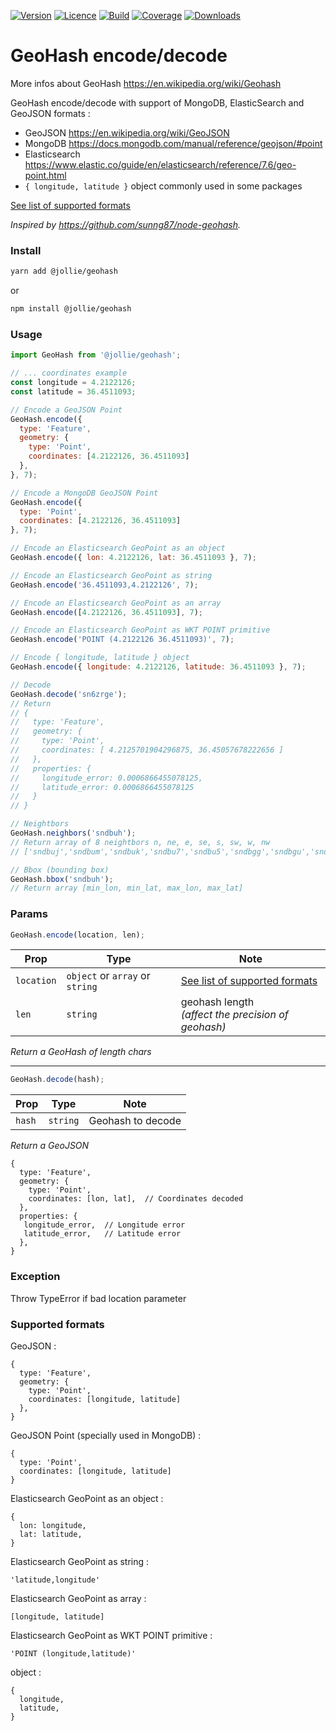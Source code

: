[![Version](https://img.shields.io/npm/v/@jollie/geohash)](https://www.npmjs.com/package/@jollie/geohash)
[![Licence](https://img.shields.io/npm/l/@jollie/geohash)](https://en.wikipedia.org/wiki/MIT_license)
[![Build](https://img.shields.io/travis/thejellyfish/geohash)](https://travis-ci.org/github/thejellyfish/geohash)
[![Coverage](https://img.shields.io/codecov/c/github/thejellyfish/geohash)](https://codecov.io/gh/thejellyfish/geohash)
[![Downloads](https://img.shields.io/npm/dt/@jollie/geohash)](https://www.npmjs.com/package/@jollie/geohash)

# GeoHash encode/decode

More infos about GeoHash https://en.wikipedia.org/wiki/Geohash

GeoHash encode/decode with support of MongoDB, ElasticSearch and GeoJSON formats :

- GeoJSON https://en.wikipedia.org/wiki/GeoJSON
- MongoDB https://docs.mongodb.com/manual/reference/geojson/#point
- Elasticsearch https://www.elastic.co/guide/en/elasticsearch/reference/7.6/geo-point.html
- `{ longitude, latitude }` object commonly used in some packages

[See list of supported formats](#supported-formats)

_Inspired by https://github.com/sunng87/node-geohash._


### Install
```bash
yarn add @jollie/geohash
```
or
```bash
npm install @jollie/geohash
```
### Usage
```javascript
import GeoHash from '@jollie/geohash';

// ... coordinates example
const longitude = 4.2122126;
const latitude = 36.4511093;

// Encode a GeoJSON Point
GeoHash.encode({
  type: 'Feature',
  geometry: {
    type: 'Point',
    coordinates: [4.2122126, 36.4511093]
  },
}, 7);

// Encode a MongoDB GeoJSON Point
GeoHash.encode({
  type: 'Point',
  coordinates: [4.2122126, 36.4511093]
}, 7);

// Encode an Elasticsearch GeoPoint as an object
GeoHash.encode({ lon: 4.2122126, lat: 36.4511093 }, 7);

// Encode an Elasticsearch GeoPoint as string
GeoHash.encode('36.4511093,4.2122126', 7);

// Encode an Elasticsearch GeoPoint as an array
GeoHash.encode([4.2122126, 36.4511093], 7);

// Encode an Elasticsearch GeoPoint as WKT POINT primitive
GeoHash.encode('POINT (4.2122126 36.4511093)', 7);

// Encode { longitude, latitude } object
GeoHash.encode({ longitude: 4.2122126, latitude: 36.4511093 }, 7);

// Decode
GeoHash.decode('sn6zrge');
// Return
// {
//   type: 'Feature',
//   geometry: {
//     type: 'Point',
//     coordinates: [ 4.2125701904296875, 36.45057678222656 ]
//   },
//   properties: {
//     longitude_error: 0.0006866455078125,
//     latitude_error: 0.0006866455078125
//   }
// }

// Neightbors
GeoHash.neighbors('sndbuh');
// Return array of 8 neightbors n, ne, e, se, s, sw, w, nw 
// ['sndbuj','sndbum','sndbuk','sndbu7','sndbu5','sndbgg','sndbgu','sndbgv']

// Bbox (bounding box)
GeoHash.bbox('sndbuh');
// Return array [min_lon, min_lat, max_lon, max_lat]

```
### Params

```javascript
GeoHash.encode(location, len);
```

| Prop       | Type                            |  Note                                                               |
|------------|---------------------------------|---------------------------------------------------------------------|
| `location` | `object` or `array` or `string` | [See list of supported formats](#supported-formats)                 |
| `len`      | `string`                        | geohash length<br >_(affect the precision of geohash)_              |

_Return a GeoHash of length chars_    
     
---
    

```javascript
GeoHash.decode(hash);
```

| Prop   | Type     |  Note             |
|--------|----------|-------------------|
| `hash` | `string` | Geohash to decode |

_Return a GeoJSON_

```
{
  type: 'Feature',
  geometry: {
    type: 'Point',
    coordinates: [lon, lat],  // Coordinates decoded
  },
  properties: {
   longitude_error,  // Longitude error
   latitude_error,   // Latitude error
  },
}
```

### Exception

Throw TypeError if bad location parameter

### <a name="supported-formats"></a>Supported formats

GeoJSON :
```
{
  type: 'Feature',
  geometry: {
    type: 'Point',
    coordinates: [longitude, latitude]
  },
}
```

GeoJSON Point (specially used in MongoDB) :
```
{
  type: 'Point',
  coordinates: [longitude, latitude]
}
```

Elasticsearch GeoPoint as an object :
```
{
  lon: longitude,
  lat: latitude,
}
```

Elasticsearch GeoPoint as string :
```
'latitude,longitude'
```

Elasticsearch GeoPoint as array :
```
[longitude, latitude]
```

Elasticsearch GeoPoint as WKT POINT primitive :
```
'POINT (longitude,latitude)'
```

object :
```
{
  longitude,
  latitude,
}
```
